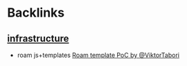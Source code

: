 
# Backlinks
## [infrastructure](<infrastructure.md>)
- roam js+templates [Roam template PoC by @ViktorTabori](<Roam template PoC by @ViktorTabori.md>)


